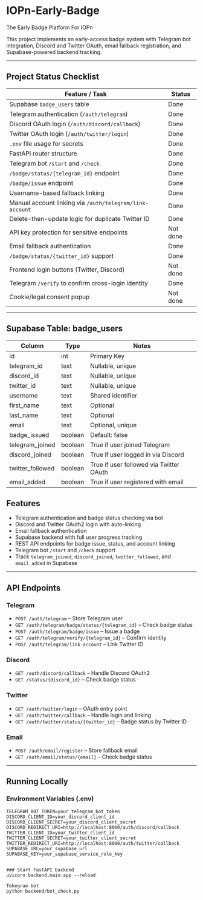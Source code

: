 # IOPn-Early-Badge
The Early Badge Platform For IOPn

This project implements an early-access badge system with Telegram bot integration, Discord and Twitter OAuth, email fallback registration, and Supabase-powered backend tracking.

---

##  Project Status Checklist

| Feature / Task                                      | Status     |
|-----------------------------------------------------|------------|
| Supabase `badge_users` table                        | Done       |
| Telegram authentication (`/auth/telegram`)          | Done       |
| Discord OAuth login (`/auth/discord/callback`)      | Done       |
| Twitter OAuth login (`/auth/twitter/login`)         | Done       |
| `.env` file usage for secrets                       | Done       |
| FastAPI router structure                            | Done       |
| Telegram bot `/start` and `/check`                  | Done       |
| `/badge/status/{telegram_id}` endpoint              | Done       |
| `/badge/issue` endpoint                             | Done       |
| Username-based fallback linking                     | Done       |
| Manual account linking via `/auth/telegram/link-account` | Done   |
| Delete-then-update logic for duplicate Twitter ID   | Done       |
| API key protection for sensitive endpoints          | Not done   |
| Email fallback authentication                       | Done       |
| `/badge/status/{twitter_id}` support                | Done       |
| Frontend login buttons (Twitter, Discord)           | Not done   |
| Telegram `/verify` to confirm cross-login identity  | Done       |
| Cookie/legal consent popup                          | Not done   |

---
## Supabase Table: badge_users

| Column            | Type    | Notes                                    |
|-------------------|---------|------------------------------------------|
| id                | int     | Primary Key                              |
| telegram_id       | text    | Nullable, unique                         |
| discord_id        | text    | Nullable, unique                         |
| twitter_id        | text    | Nullable, unique                         |
| username          | text    | Shared identifier                        |
| first_name        | text    | Optional                                 |
| last_name         | text    | Optional                                 |
| email             | text    | Optional, unique                         |
| badge_issued      | boolean | Default: false                           |
| telegram_joined   | boolean | True if user joined Telegram             |
| discord_joined    | boolean | True if user logged in via Discord       |
| twitter_followed  | boolean | True if user followed via Twitter OAuth  |
| email_added       | boolean | True if user registered with email       |

##  Features

- Telegram authentication and badge status checking via bot
- Discord and Twitter OAuth2 login with auto-linking
- Email fallback authentication
- Supabase backend with full user progress tracking
- REST API endpoints for badge issue, status, and account linking
- Telegram bot `/start` and `/check` support
- Track `telegram_joined`, `discord_joined`, `twitter_followed`, and `email_added` in Supabase

---

##  API Endpoints

### Telegram
- `POST /auth/telegram` – Store Telegram user
- `GET /auth/telegram/badge/status/{telegram_id}` – Check badge status
- `POST /auth/telegram/badge/issue` – Issue a badge
- `GET /auth/telegram/verify/{telegram_id}` – Confirm identity
- `POST /auth/telegram/link-account` – Link Twitter ID

### Discord
- `GET /auth/discord/callback` – Handle Discord OAuth2
- `GET /status/{discord_id}` – Check badge status

### Twitter
- `GET /auth/twitter/login` – OAuth entry point
- `GET /auth/twitter/callback` – Handle login and linking
- `GET /auth/twitter/status/{twitter_id}` – Badge status by Twitter ID

### Email
- `POST /auth/email/register` – Store fallback email
- `GET /auth/email/status/{email}` – Check badge status

---

## Running Locally

### Environment Variables (.env)
```env
TELEGRAM_BOT_TOKEN=your_telegram_bot_token
DISCORD_CLIENT_ID=your_discord_client_id
DISCORD_CLIENT_SECRET=your_discord_client_secret
DISCORD_REDIRECT_URI=http://localhost:8000/auth/discord/callback
TWITTER_CLIENT_ID=your_twitter_client_id
TWITTER_CLIENT_SECRET=your_twitter_client_secret
TWITTER_REDIRECT_URI=http://localhost:8000/auth/twitter/callback
SUPABASE_URL=your_supabase_url
SUPABASE_KEY=your_supabase_service_role_key


### Start FastAPI backend
uvicorn backend.main:app --reload

Tekegram bot 
python backend/bot_check.py


